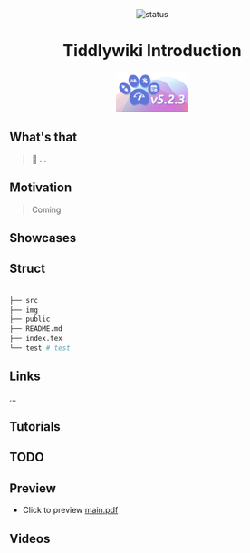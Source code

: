 <div align="center">

<img src="https://img.shields.io/badge/Status-WIP-blueviolet.svg?style=flat-square&logo=Chakra-Ui&color=90E59A&logoColor=green" alt="status" >

</div>

<h1 align="center">Tiddlywiki Introduction</h1>

<div align="center">

<img src="img/logo.png" width=128/>

</div>

## What's that

> 🎊 ...

## Motivation

> Coming

## Showcases

<!-- | <img src="img/00.png" align="bottom" width=256/> | <img src="img/03.png" align="bottom" width=256/> | <img src="img/02.png" align="bottom" width=256/> | -->
<!-- | :----------------------------------------------: | :----------------------------------------------: | ------------------------------------------------ | -->
<!-- | <img src="img/01.png" align="bottom" width=256/> | <img src="img/03.png" align="bottom" width=256/> | <img src="img/02.png" align="bottom" width=256/> | -->

## Struct

```bash

├── src
├── img
├── public
├── README.md
├── index.tex
└── test # test

```

## Links

...

## Tutorials

## TODO

## Preview

- Click to preview [main.pdf](dist/main.pdf)

## Videos
